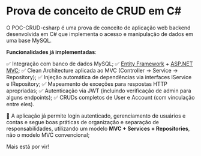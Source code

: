 # Prova de conceito de CRUD em C#

O POC-CRUD-csharp é uma prova de conceito de aplicação web backend desenvolvida em C# que implementa o acesso e manipulação de dados em uma base MySQL.

**Funcionalidades já implementadas**:

✅ Integração com banco de dados MySQL;
✅ [Entity Framework](https://learn.microsoft.com/en-us/ef/) + [ASP.NET MVC](https://dotnet.microsoft.com/en-us/apps/aspnet/mvc);
✅ Clean Architecture aplicada ao MVC (Controller → Service → Repository);
✅ Injeção automática de dependências via interfaces IService e IRepository;
✅ Mapeamento de exceções para respostas HTTP apropriadas;
✅ Autenticação via JWT (incluindo verificação de admin para alguns endpoints);
✅ CRUDs completos de User e Account (com vinculação entre eles).

🔐 A aplicação já permite login autenticado, gerenciamento de usuários e contas e segue boas práticas de organização e separação de responsabilidades, utilizando um modelo **MVC + Services + Repositories**, não o modelo MVC convencional;

Mais está por vir!
